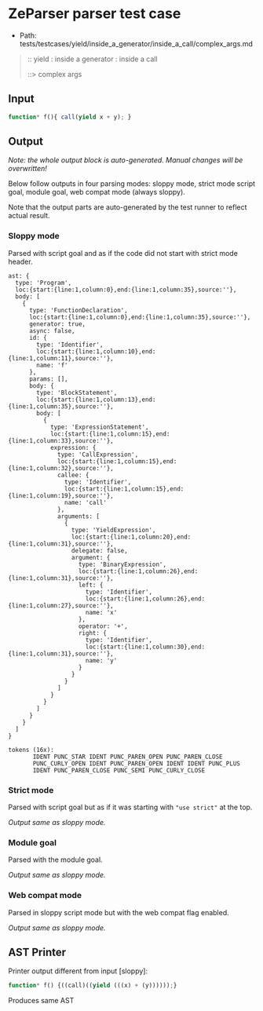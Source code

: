 # ZeParser parser test case

- Path: tests/testcases/yield/inside_a_generator/inside_a_call/complex_args.md

> :: yield : inside a generator : inside a call
>
> ::> complex args

## Input

`````js
function* f(){ call(yield x + y); }
`````

## Output

_Note: the whole output block is auto-generated. Manual changes will be overwritten!_

Below follow outputs in four parsing modes: sloppy mode, strict mode script goal, module goal, web compat mode (always sloppy).

Note that the output parts are auto-generated by the test runner to reflect actual result.

### Sloppy mode

Parsed with script goal and as if the code did not start with strict mode header.

`````
ast: {
  type: 'Program',
  loc:{start:{line:1,column:0},end:{line:1,column:35},source:''},
  body: [
    {
      type: 'FunctionDeclaration',
      loc:{start:{line:1,column:0},end:{line:1,column:35},source:''},
      generator: true,
      async: false,
      id: {
        type: 'Identifier',
        loc:{start:{line:1,column:10},end:{line:1,column:11},source:''},
        name: 'f'
      },
      params: [],
      body: {
        type: 'BlockStatement',
        loc:{start:{line:1,column:13},end:{line:1,column:35},source:''},
        body: [
          {
            type: 'ExpressionStatement',
            loc:{start:{line:1,column:15},end:{line:1,column:33},source:''},
            expression: {
              type: 'CallExpression',
              loc:{start:{line:1,column:15},end:{line:1,column:32},source:''},
              callee: {
                type: 'Identifier',
                loc:{start:{line:1,column:15},end:{line:1,column:19},source:''},
                name: 'call'
              },
              arguments: [
                {
                  type: 'YieldExpression',
                  loc:{start:{line:1,column:20},end:{line:1,column:31},source:''},
                  delegate: false,
                  argument: {
                    type: 'BinaryExpression',
                    loc:{start:{line:1,column:26},end:{line:1,column:31},source:''},
                    left: {
                      type: 'Identifier',
                      loc:{start:{line:1,column:26},end:{line:1,column:27},source:''},
                      name: 'x'
                    },
                    operator: '+',
                    right: {
                      type: 'Identifier',
                      loc:{start:{line:1,column:30},end:{line:1,column:31},source:''},
                      name: 'y'
                    }
                  }
                }
              ]
            }
          }
        ]
      }
    }
  ]
}

tokens (16x):
       IDENT PUNC_STAR IDENT PUNC_PAREN_OPEN PUNC_PAREN_CLOSE
       PUNC_CURLY_OPEN IDENT PUNC_PAREN_OPEN IDENT IDENT PUNC_PLUS
       IDENT PUNC_PAREN_CLOSE PUNC_SEMI PUNC_CURLY_CLOSE
`````

### Strict mode

Parsed with script goal but as if it was starting with `"use strict"` at the top.

_Output same as sloppy mode._

### Module goal

Parsed with the module goal.

_Output same as sloppy mode._

### Web compat mode

Parsed in sloppy script mode but with the web compat flag enabled.

_Output same as sloppy mode._

## AST Printer

Printer output different from input [sloppy]:

````js
function* f() {((call)((yield (((x) + (y))))));}
````

Produces same AST
